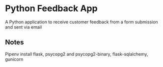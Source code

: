 # Python Feedback App

A Python application to receive customer feedback from a form submission and sent via email

## Notes

Pipenv install flask, psycopg2 and psycopg2-binary, flask-sqlalchemy, gunicorn